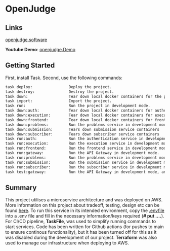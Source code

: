 # OpenJudge

## Links

[openjudge.software](https://www.openjudge.software)

**Youtube Demo**: [openjudge.Demo](https://www.youtube.com/watch?v=n1Z3grA97Mg)

## Getting Started

First, install Task. Second, use the following commands:
```bash
task deploy:                Deploy the project.
task destroy:               Destroy the project.
task down:                  Tear down local docker containers for the project.
task import:                Import the project.
task run:                   Run the project in development mode.
task down:auth:             Tear down local docker containers for authentication service
task down:execution:        Tear down local docker containers for execution service
task down:frontend:         Tear down local docker containers for frontend service
task down:problems:         Run the problems service in development mode.
task down:submission:       Tears down submission service containers
task down:subscriber:       Tears down subscriber service containers
task run:auth:              Run the authentication service in development mode.
task run:execution:         Run the execution service in development mode.
task run:frontend:          Run the frontend service in development mode.
task run:gateway:           Run the API Gateway in development mode.
task run:problems:          Run the problems service in development mode.
task run:submission:        Run the submission service in development mode.
task run:subscriber:        Run the subscriber service in development mode.
task test:gateway:          Run the API Gateway in development mode, and then runs unit tests against this service.
```

## Summary
This project utilises a microservice architecture and was deployed on AWS. More information on this project about tradeoff, testing, design etc can be found [here](./report/report.md). 
To run this service in its intended environment, copy the [.envfile](./.env.example) into a .env file and fill in the necessary information/keys required (**# put ....**).  
For CI/CD pipeline, **TaskFile**, was used to simplify running commands to start services. Code has been written for Github actions (for pushes to main to ensure continous functionality), but it has been turned off for this as it was disabled during the development of our project. **Terraform** was also used to manage our infrastructure when deploying to AWS. 
